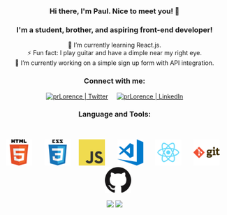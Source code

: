 <div align="center">

### Hi there, I'm Paul. Nice to meet you! 👋

### I'm a student, brother, and aspiring front-end developer!

 🌱 I’m currently learning React.js. <br/>
 ⚡ Fun fact: I play guitar and have a dimple near my right eye. <br/>
 🔭 I’m currently working on a simple sign up form with API integration. <br/>

### Connect with me:

<div align="center">

[<img alt="prLorence | Twitter" width="66px" src="https://cdn.jsdelivr.net/npm/simple-icons@3.13.0/icons/linkedin.svg" />][linkedin] &nbsp; &nbsp;
[<img alt="prLorence | LinkedIn" width="66px" src="https://cdn.jsdelivr.net/npm/simple-icons@3.13.0/icons/twitter.svg" />][twitter]

</div>

### Language and Tools:

<br/>

<img alt="HTML5" width="60px" src="https://raw.githubusercontent.com/github/explore/80688e429a7d4ef2fca1e82350fe8e3517d3494d/topics/html/html.png" /> &nbsp; &nbsp; &nbsp;
<img alt="CSS3" width="60px" src="https://raw.githubusercontent.com/github/explore/80688e429a7d4ef2fca1e82350fe8e3517d3494d/topics/css/css.png" /> &nbsp; &nbsp;
<img alt="JavaScript" width="60px" src="https://raw.githubusercontent.com/github/explore/80688e429a7d4ef2fca1e82350fe8e3517d3494d/topics/javascript/javascript.png" /> &nbsp; &nbsp; &nbsp;
<img alt="Visual Studio Code" width="60px" src="https://raw.githubusercontent.com/github/explore/80688e429a7d4ef2fca1e82350fe8e3517d3494d/topics/visual-studio-code/visual-studio-code.png" /> &nbsp; &nbsp; &nbsp;
<img alt="React" width="60px" src="https://raw.githubusercontent.com/github/explore/80688e429a7d4ef2fca1e82350fe8e3517d3494d/topics/react/react.png" /> &nbsp; &nbsp; &nbsp;
<img alt="Git" width="60px" src="https://raw.githubusercontent.com/github/explore/80688e429a7d4ef2fca1e82350fe8e3517d3494d/topics/git/git.png" /> &nbsp; &nbsp; &nbsp;
<img alt="GitHub" width="60px" padding="16px" src="https://raw.githubusercontent.com/github/explore/78df643247d429f6cc873026c0622819ad797942/topics/github/github.png" />
<br/>

<img src="https://github-readme-streak-stats.herokuapp.com/?user=prLorence&&theme=react&&hide_border=true"/>

<img src="https://github-readme-stats.vercel.app/api?username=prLorence&show_icons=true&theme=react&&hide_border=true"/>

[linkedin]: https://linkedin.com/in/prLorence
[twitter]: https://twitter.com/paulorencereyes
